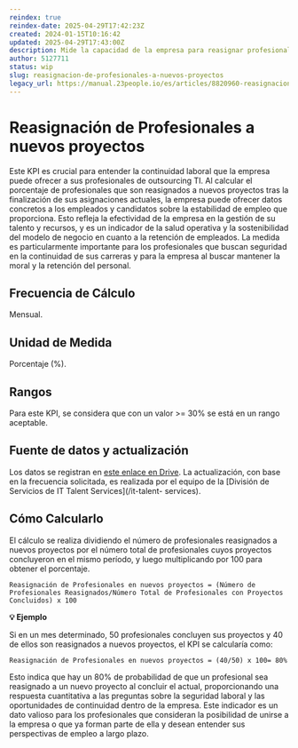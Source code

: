 ```yaml
---
reindex: true
reindex-date: 2025-04-29T17:42:23Z
created: 2024-01-15T10:16:42
updated: 2025-04-29T17:43:00Z
description: Mide la capacidad de la empresa para reasignar profesionales a nuevos proyectos una vez que sus proyectos actuales concluyen.
author: 5127711
status: wip
slug: reasignacion-de-profesionales-a-nuevos-proyectos
legacy_url: https://manual.23people.io/es/articles/8820960-reasignacion-de-profesionales-a-nuevos-proyectos
---
```


# Reasignación de Profesionales a nuevos proyectos

Este KPI es crucial para entender la continuidad laboral que la empresa puede
ofrecer a sus profesionales de outsourcing TI. Al calcular el porcentaje de
profesionales que son reasignados a nuevos proyectos tras la finalización de
sus asignaciones actuales, la empresa puede ofrecer datos concretos a los
empleados y candidatos sobre la estabilidad de empleo que proporciona. Esto
refleja la efectividad de la empresa en la gestión de su talento y recursos, y
es un indicador de la salud operativa y la sostenibilidad del modelo de
negocio en cuanto a la retención de empleados. La medida es particularmente
importante para los profesionales que buscan seguridad en la continuidad de
sus carreras y para la empresa al buscar mantener la moral y la retención del
personal.

## Frecuencia de Cálculo

Mensual.

## Unidad de Medida

Porcentaje (%).

## Rangos

Para este KPI, se considera que con un valor >= 30% se está en un rango
aceptable.

## Fuente de datos y actualización

Los datos se registran en [este enlace en
Drive](https://docs.google.com/spreadsheets/d/1t8sEIxELL2uJEk33B-pwvemJ1NYqyvIPafGMdSMM2d0/edit?usp=sharing).
La actualización, con base en la frecuencia solicitada, es realizada por el
equipo de la [División de Servicios de IT Talent Services](/it-talent-
services).

## Cómo Calcularlo

El cálculo se realiza dividiendo el número de profesionales reasignados a
nuevos proyectos por el número total de profesionales cuyos proyectos
concluyeron en el mismo período, y luego multiplicando por 100 para obtener el
porcentaje.

    Reasignación de Profesionales en nuevos proyectos = (Número de Profesionales Reasignados/Número Total de Profesionales con Proyectos Concluidos) x 100

**💡 Ejemplo**

Si en un mes determinado, 50 profesionales concluyen sus proyectos y 40 de
ellos son reasignados a nuevos proyectos, el KPI se calcularía como:

    Reasignación de Profesionales en nuevos proyectos = (40/50) x 100= 80%

Esto indica que hay un 80% de probabilidad de que un profesional sea
reasignado a un nuevo proyecto al concluir el actual, proporcionando una
respuesta cuantitativa a las preguntas sobre la seguridad laboral y las
oportunidades de continuidad dentro de la empresa. Este indicador es un dato
valioso para los profesionales que consideran la posibilidad de unirse a la
empresa o que ya forman parte de ella y desean entender sus perspectivas de
empleo a largo plazo.
